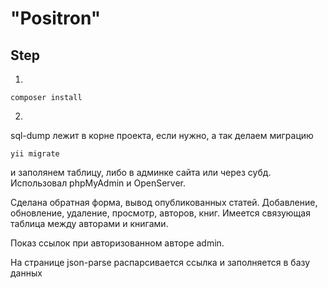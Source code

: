 # "Positron" 
## Step
1)
```angular2html
composer install
```
2)
sql-dump лежит в корне проекта, если нужно, а так делаем миграцию 
```angular2html
yii migrate
```
и заполянем таблицу, либо в админке сайта или через субд.
Использовал phpMyAdmin и OpenServer.

Сделана обратная форма, вывод опубликованных статей. Добавление, обновление, удаление, просмотр, авторов, книг. Имеется связующая таблица между авторами и книгами.

Показ ссылок при авторизованном авторе admin.

На странице json-parse распарсивается ссылка и заполняется в базу данных
